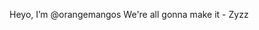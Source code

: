 Heyo, I’m @orangemangos
We're all gonna make it - Zyzz


<!---
orangemangos/orangemangos is a ✨ special ✨ repository because its `README.md` (this file) appears on your GitHub profile.
You can click the Preview link to take a look at your changes.
--->
